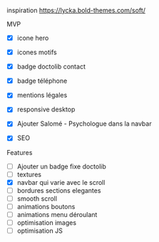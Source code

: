 inspiration
https://lycka.bold-themes.com/soft/

MVP
 - [x] icone hero
 - [x] icones motifs
 - [x] badge doctolib contact
 - [x] badge téléphone
 - [x] mentions légales
 - [x] responsive desktop
 - [x] Ajouter Salomé - Psychologue dans la navbar
 - [x] SEO


Features
 - [ ] Ajouter un badge fixe doctolib
 - [ ] textures
 - [x] navbar qui varie avec le scroll
 - [ ] bordures sections elegantes
 - [ ] smooth scroll
 - [ ] animations boutons
 - [ ] animations menu déroulant
 - [ ] optimisation images
 - [ ] optimisation JS
